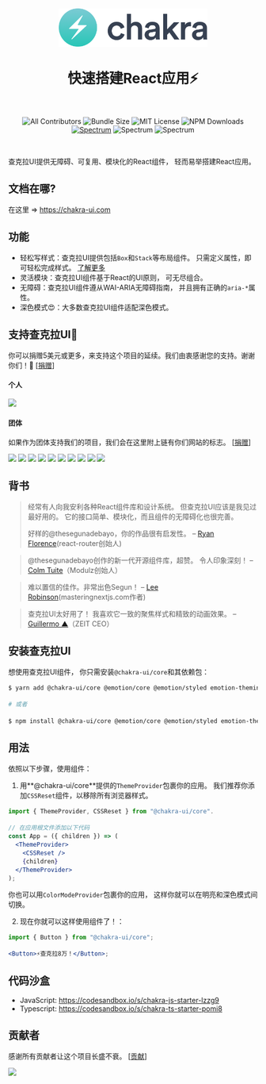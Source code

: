 <br />

<p align="center">
  <a href="https://github.com/chakra-ui/chakra-ui/tree/master/logo">
    <img src="https://github.com/chakra-ui/chakra-ui/blob/master/logo/logo-colored@2x.png?raw=true" alt="chakra-ui symbol" width="300" />
  </a>
</p>

<h1 align="center">快速搭建React应用⚡️</h1>

<br>

<p align="center">
  <img alt="All Contributors" src="https://img.shields.io/github/contributors/chakra-ui/chakra-ui"/>
  <img alt="Bundle Size" src="https://badgen.net/bundlephobia/minzip/@chakra-ui/core"/>
  <img alt="MIT License" src="https://img.shields.io/github/license/chakra-ui/chakra-ui"/>
  <img alt="NPM Downloads" src="https://img.shields.io/npm/dm/@chakra-ui/core.svg?style=flat"/>
  <a href="https://spectrum.chat/chakra-ui"><img alt="Spectrum" src="https://img.shields.io/badge/community-spectrum-7A2DFB.svg?style=flat-square" /></a>
  <img alt="Spectrum" src="https://badgen.net/github/last-commit/chakra-ui/chakra-ui" />
  <img alt="Spectrum" src="https://badgen.net/github/stars/chakra-ui/chakra-ui" />
</p>
<br />

查克拉UI提供无障碍、可复用、模块化的React组件，
轻而易举搭建React应用。

## 文档在哪?

在这里 => https://chakra-ui.com

## 功能

- 轻松写样式：查克拉UI提供包括`Box`和`Stack`等布局组件。
  只需定义属性，即可轻松完成样式。
  [了解更多](https://chakra-ui.com/style-props)
- 灵活模块：查克拉UI组件基于React的UI原则，
  可无尽组合。
- 无障碍：查克拉UI组件遵从WAI-ARIA无障碍指南，
  并且拥有正确的`aria-*`属性。
- 深色模式😍：大多数查克拉UI组件适配深色模式。

## 支持查克拉UI💖

你可以捐赠5美元或更多，来支持这个项目的延续。我们由衷感谢您的支持。谢谢你们！🙏 [[捐赠](https://opencollective.com/chakra-ui/contribute)]

#### 个人

<a href="https://opencollective.com/chakra-ui"><img src="https://opencollective.com/chakra-ui/individuals.svg?width=890"></a>

#### 团体

如果作为团体支持我们的项目，我们会在这里附上链有你们网站的标志。 [[捐赠](https://opencollective.com/chakra-ui/contribute)]

<a href="https://opencollective.com/chakra-ui/organization/0/website"><img src="https://opencollective.com/chakra-ui/organization/0/avatar.svg"></a>
<a href="https://opencollective.com/chakra-ui/organization/1/website"><img src="https://opencollective.com/chakra-ui/organization/1/avatar.svg"></a>
<a href="https://opencollective.com/chakra-ui/organization/2/website"><img src="https://opencollective.com/chakra-ui/organization/2/avatar.svg"></a>
<a href="https://opencollective.com/chakra-ui/organization/3/website"><img src="https://opencollective.com/chakra-ui/organization/3/avatar.svg"></a>
<a href="https://opencollective.com/chakra-ui/organization/4/website"><img src="https://opencollective.com/chakra-ui/organization/4/avatar.svg"></a>
<a href="https://opencollective.com/chakra-ui/organization/5/website"><img src="https://opencollective.com/chakra-ui/organization/5/avatar.svg"></a>
<a href="https://opencollective.com/chakra-ui/organization/6/website"><img src="https://opencollective.com/chakra-ui/organization/6/avatar.svg"></a>
<a href="https://opencollective.com/chakra-ui/organization/7/website"><img src="https://opencollective.com/chakra-ui/organization/7/avatar.svg"></a>
<a href="https://opencollective.com/chakra-ui/organization/8/website"><img src="https://opencollective.com/chakra-ui/organization/8/avatar.svg"></a>
<a href="https://opencollective.com/chakra-ui/organization/9/website"><img src="https://opencollective.com/chakra-ui/organization/9/avatar.svg"></a>


## 背书

> 经常有人向我安利各种React组件库和设计系统。
> 但查克拉UI应该是我见过最好用的。
> 它的接口简单、模块化，而且组件的无障碍化也很完善。
>
> 好样的@thesegunadebayo，你的作品很有启发性。 –
> [Ryan Florence](https://twitter.com/ryanflorence/status/1169260008069947392)(react-router创始人)

> @thesegunadebayo创作的新一代开源组件库，超赞。
> 令人印象深刻！ –
> [Colm Tuite](https://twitter.com/colmtuite/status/1169622886052782081)（Modulz创始人）

> 难以置信的佳作。非常出色Segun！ –
> [Lee Robinson](https://twitter.com/leeerob/status/1169330130361159682)(masteringnextjs.com作者)

> 查克拉UI太好用了！
> 我喜欢它一致的聚焦样式和精致的动画效果。 –
> [Guillermo ▲](https://twitter.com/rauchg/status/1169632334389248000)（ZEIT CEO）


## 安装查克拉UI

想使用查克拉UI组件，
你只需安装`@chakra-ui/core`和其依赖包：

```sh
$ yarn add @chakra-ui/core @emotion/core @emotion/styled emotion-theming

# 或者

$ npm install @chakra-ui/core @emotion/core @emotion/styled emotion-theming
```

## 用法

依照以下步骤，使用组件：

1. 用**@chakra-ui/core**提供的`ThemeProvider`包裹你的应用。
   我们推荐你添加`CSSReset`组件，以移除所有浏览器样式。

```jsx
import { ThemeProvider, CSSReset } from "@chakra-ui/core".

// 在应用根文件添加以下代码
const App = ({ children }) => (
  <ThemeProvider>
    <CSSReset />
    {children}
  </ThemeProvider>
);
```

你也可以用`ColorModeProvider`包裹你的应用，
这样你就可以在明亮和深色模式间切换。

2. 现在你就可以这样使用组件了！：

```jsx
import { Button } from "@chakra-ui/core";

<Button>⚡查克拉8万！️</Button>;
```

## 代码沙盒

- JavaScript: https://codesandbox.io/s/chakra-js-starter-lzzg9
- Typescript: https://codesandbox.io/s/chakra-ts-starter-pomi8


## 贡献者

感谢所有贡献者让这个项目长盛不衰。 [[贡献](CONTRIBUTING.md)]

<a href="https://github.com/chakra-ui/chakra-ui/graphs/contributors"><img src="https://opencollective.com/chakra-ui/contributors.svg?width=890&button=false" /></a>
